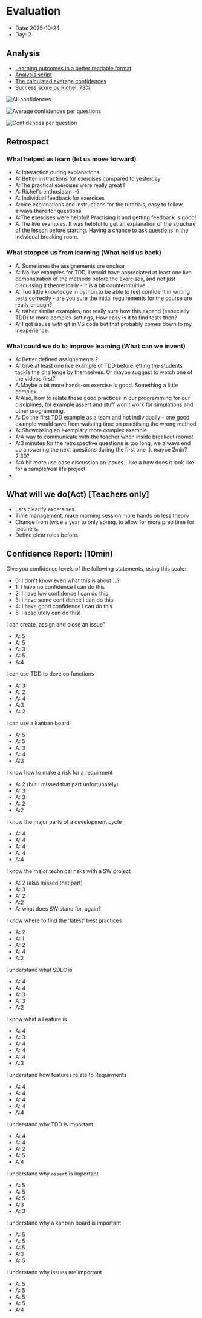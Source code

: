 # Evaluation 

- Date: 2025-10-24
- Day: 2

## Analysis

- [Learning outcomes in a better readable format](20251024.txt)
- [Analysis script](20251024_analysis.R)
- [The calculated average confidences](20251024_average_confidences.csv)
- [Success score by Richel](20251024_success_score_richel.txt): 73%

![All confidences](20251024_all_confidences.png)

![Average confidences per questions](20251024_average_confidences_per_question.png)

![Confidences per question](20251024_confidences_per_question.png)

## Retrospect

### What helped us learn (let us move forward)

- A: Interaction during explanations
- A: Better instructions for exercises compared to yesterday
- A:The practical exercises were really great !
- A: Richel's enthusiasm :-)
- A: Individual feedback for exercises
- A:nice explanations and instructions for the tutorials, easy to follow, always there for questions
- A:The exercises were helpful! Practising it and getting feedback is good!
- A:The live examples. It was helpful to get an explanation of the structure of the lesson before starting. Having a chance to ask questions in the individual breaking room.

### What stopped us from learning (What held us back)

- A: Sometimes the assignements are unclear
- A: No live examples for TDD, I would have appreciated at least one live demonstration of the methods before the exercises, and not just discussing it theoretically - it is a bit counterintuitive.
- A: Too little knowledge in python to be able to feel confident in writing tests correctly - are you sure the initial requirements for the course are really enough?
- A: rather similar examples, not really sure how this expand (especially TDD) to more complex settings, How easy is it to find tests then?
- A: I got issues with git in VS code but that probably comes down to my inexperience.
### What could we do to improve learning (What can we invent)

- A: Better defined assignements ?
- A: Give at least one live example of TDD before letting the students tackle the challenge by themselves. Or maybe suggest to watch one of the videos first? 
- A:Maybe a bit more hands-on exercise is good. Something a little complex.
- A:Also, how to relate these good practices in our programming for our disciplines, for example assert and stuff won't work for simulations and other programming.
- A: Do the first TDD example as a team and not individually - one good example would save from waisting time on pracitising the wrong method
- A: Showcasing an exemplary more complex example
- A:A way to communicate with the teacher when inside breakout rooms!
- A:3 minutes for the retrospective questions is too long, we always end up answering the next questions during the first one :). maybe 2min? 2:30?
- A:A bit more use case discussion on issues - like a how does it look like for a sample/real life project
- 

## What will we do(Act) [Teachers only]

- Lars clearify excersises
- Time management, make morning session more hands on less theory
- Change from twice a year to only spring. to allow for more prep time for teachers.
- Define clear roles before.

## Confidence Report: (10min)

Give you confidence levels of the following statements,
using this scale:

- 0: I don't know even what this is about ...?
- 1: I have no confidence I can do this
- 2: I have low confidence I can do this
- 3: I have some confidence I can do this
- 4: I have good confidence I can do this
- 5: I absolutely can do this!

 I can create, assign and close an issue"

- A: 5
- A: 5
- A: 3
- A: 5
- A:4

 I can use TDD to develop functions

- A: 3
- A: 2
- A: 4
- A:3
- A: 2

 
 I can use a kanban board

- A: 5
- A: 5
- A: 3
- A: 4
- A:3

 I know how to  make a risk for a requirment
 
- A: 2 (but I missed that part unfortunately)
- A: 3
- A: 3
- A: 2
- A:2

I know the major parts of a development cycle

- A: 4
- A: 4
- A: 4
- A: 4
- A:4

I know the major technical risks with a SW project

- A: 2 (also missed that part)
- A: 3
- A: 2
- A:2
- A: what does SW stand for, again? 


I know where to find the 'latest' best practices

- A: 2
- A: 1
- A: 2
- A: 4
- A:2

I understand what SDLC is

- A: 4
- A: 4
- A: 3
- A: 3
- A:2

I know what a Feature is

- A: 4
- A: 3
- A: 4
- A: 4
- A: 4
- A:3

I understand how features relate to Requirments

- A: 4
- A: 4
- A: 4
- A: 4
- A:4

I understand why TDD is important

- A: 4
- A: 4
- A: 2
- A: 5
- A:4

I understand why `assert` is important

- A: 5
- A: 5
- A: 5
- A:3
- A: 3

I understand why a kanban board is important

- A: 5
- A: 5
- A: 5
- A:3
- A: 5

I understand why issues are important

- A: 5
- A: 5
- A: 5
- A: 5
- A:4

